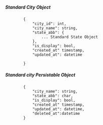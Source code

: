 ##### Standard City Object

            {
                "city_id": int,
                "city_name": string,
				"state_abb": {
                    ... Standard State Object
				},
				"is_display": bool,
				"created_at" timestamp,
				"updated_at": datetime
                
            }
            
            
##### Standard city Persistable Object

 			{
            	"city_name": string,
            	"state_abb": char,
				"is_display": bool,
				"created_at" timestamp,
				"updated_at": datetime,
				"deleted_at":datetime	
            }

